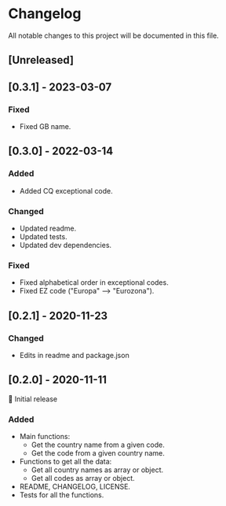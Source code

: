 # Changelog

All notable changes to this project will be documented in this file.

## [Unreleased]

## [0.3.1] - 2023-03-07

### Fixed

- Fixed GB name.

## [0.3.0] - 2022-03-14

### Added

- Added CQ exceptional code.

### Changed

- Updated readme.
- Updated tests.
- Updated dev dependencies.

### Fixed

- Fixed alphabetical order in exceptional codes.
- Fixed EZ code ("Europa" ⟶ "Eurozona").

## [0.2.1] - 2020-11-23

### Changed

- Edits in readme and package.json

## [0.2.0] - 2020-11-11

🎊 Initial release

### Added

- Main functions:
  - Get the country name from a given code.
  - Get the code from a given country name.
- Functions to get all the data:
  - Get all country names as array or object.
  - Get all codes as array or object.
- README, CHANGELOG, LICENSE.
- Tests for all the functions.
